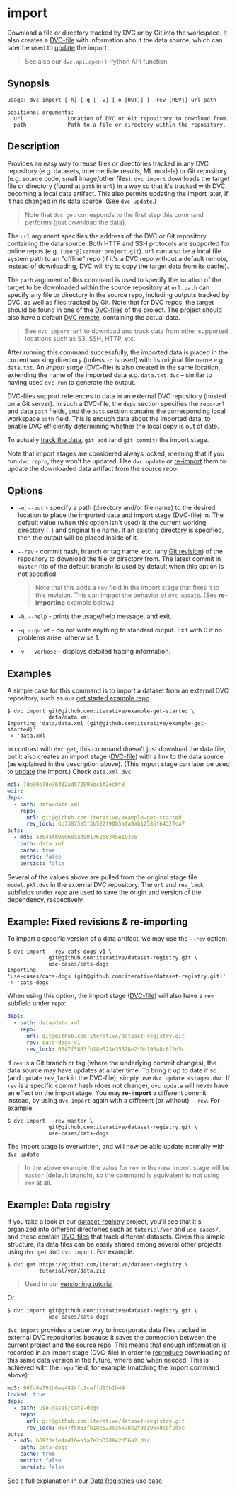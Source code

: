 # import

Download a file or directory tracked by DVC or by Git into the
<abbr>workspace</abbr>. It also creates a
[DVC-file](/doc/user-guide/dvc-file-format) with information about the data
source, which can later be used to [update](/doc/command-reference/update) the
import.

> See also our `dvc.api.open()` Python API function.

## Synopsis

```usage
usage: dvc import [-h] [-q | -v] [-o [OUT]] [--rev [REV]] url path

positional arguments:
  url              Location of DVC or Git repository to download from.
  path             Path to a file or directory within the repository.
```

## Description

Provides an easy way to reuse files or directories tracked in any <abbr>DVC
repository</abbr> (e.g. datasets, intermediate results, ML models) or Git
repository (e.g. source code, small image/other files). `dvc import` downloads
the target file or directory (found at `path` in `url`) in a way so that it's
tracked with DVC, becoming a local <abbr>data artifact</abbr>. This also permits
updating the import later, if it has changed in its data source. (See
`dvc update`.)

> Note that `dvc get` corresponds to the first step this command performs (just
> download the data).

The `url` argument specifies the address of the DVC or Git repository containing
the data source. Both HTTP and SSH protocols are supported for online repos
(e.g. `[user@]server:project.git`). `url` can also be a local file system path
to an "offline" repo (if it's a DVC repo without a default remote, instead of
downloading, DVC will try to copy the target data from its <abbr>cache</abbr>).

The `path` argument of this command is used to specify the location of the
target to be downloaded within the source repository at `url`. `path` can
specify any file or directory in the source repo, including <abbr>outputs</abbr>
tracked by DVC, as well as files tracked by Git. Note that for DVC repos, the
target should be found in one of the
[DVC-files](/doc/user-guide/dvc-file-format) of the project. The project should
also have a default [DVC remote](/doc/command-reference/remote), containing the
actual data.

> See `dvc import-url` to download and track data from other supported locations
> such as S3, SSH, HTTP, etc.

After running this command successfully, the imported data is placed in the
current working directory (unless `-o` is used) with its original file name e.g.
`data.txt`. An _import stage_ (DVC-file) is also created in the same location,
extending the name of the imported data e.g. `data.txt.dvc` – similar to having
used `dvc run` to generate the output.

DVC-files support references to data in an external DVC repository (hosted on a
Git server). In such a DVC-file, the `deps` section specifies the `repo`-`url`
and data `path` fields, and the `outs` section contains the corresponding local
workspace `path` field. This is enough data about the imported data, to enable
DVC efficiently determining whether the local copy is out of date.

To actually [track the data](https://dvc.org/doc/get-started/add-files),
`git add` (and `git commit`) the import stage.

Note that import stages are considered always locked, meaning that if you run
`dvc repro`, they won't be updated. Use `dvc update` or
[re-import](#example-fixed-revisions-re-importing) them to update the downloaded
data artifact from the source repo.

## Options

- `-o`, `--out` - specify a path (directory and/or file name) to the desired
  location to place the imported data and import stage (DVC-file) in. The
  default value (when this option isn't used) is the current working directory
  (`.`) and original file name. If an existing directory is specified, then the
  output will be placed inside of it.

- `--rev` - commit hash, branch or tag name, etc. (any
  [Git revision](https://git-scm.com/docs/revisions)) of the repository to
  download the file or directory from. The latest commit in `master` (tip of the
  default branch) is used by default when this option is not specified.

  > Note that this adds a `rev` field in the import stage that fixes it to this
  > revision. This can impact the behavior of `dvc update`. (See
  > **re-importing** example below.)

- `-h`, `--help` - prints the usage/help message, and exit.

- `-q`, `--quiet` - do not write anything to standard output. Exit with 0 if no
  problems arise, otherwise 1.

- `-v`, `--verbose` - displays detailed tracing information.

## Examples

A simple case for this command is to import a dataset from an external <abbr>DVC
repository</abbr>, such as our
[get started example repo](https://github.com/iterative/example-get-started).

```dvc
$ dvc import git@github.com:iterative/example-get-started \
             data/data.xml
Importing 'data/data.xml (git@github.com:iterative/example-get-started)'
-> 'data.xml'
```

In contrast with `dvc get`, this command doesn't just download the data file,
but it also creates an import stage
([DVC-file](/doc/user-guide/dvc-file-format)) with a link to the data source (as
explained in the description above). (This import stage can later be used to
[update](/doc/command-reference/update) the import.) Check `data.xml.dvc`:

```yaml
md5: 7de90e7de7b432ad972095bc1f2ec0f8
wdir: .
deps:
  - path: data/data.xml
    repo:
      url: git@github.com:iterative/example-get-started
      rev_lock: 6c73875a5f5b522f90b5afa9ab12585f64327ca7
outs:
  - md5: a304afb96060aad90176268345e10355
    path: data.xml
    cache: true
    metric: false
    persist: false
```

Several of the values above are pulled from the original stage file
`model.pkl.dvc` in the external DVC repository. The `url` and `rev_lock`
subfields under `repo` are used to save the origin and version of the
dependency, respectively.

## Example: Fixed revisions & re-importing

To import a specific version of a <abbr>data artifact</abbr>, we may use the
`--rev` option:

```dvc
$ dvc import --rev cats-dogs-v1 \
             git@github.com:iterative/dataset-registry.git \
             use-cases/cats-dogs
Importing
'use-cases/cats-dogs (git@github.com:iterative/dataset-registry.git)'
-> 'cats-dogs'
```

When using this option, the import stage
([DVC-file](/doc/user-guide/dvc-file-format)) will also have a `rev` subfield
under `repo`:

```yaml
deps:
  - path: data/data.xml
    repo:
      url: git@github.com:iterative/dataset-registry.git
      rev: cats-dogs-v1
      rev_lock: 0547f5883fb18e523e35578e2f0d19648c8f2d5c
```

If `rev` is a Git branch or tag (where the underlying commit changes), the data
source may have updates at a later time. To bring it up to date if so (and
update `rev_lock` in the DVC-file), simply use `dvc update <stage>.dvc`. If
`rev` is a specific commit hash (does not change), `dvc update` will never have
an effect on the import stage. You may **re-import** a different commit instead,
by using `dvc import` again with a different (or without) `--rev`. For example:

```dvc
$ dvc import --rev master \
             git@github.com:iterative/dataset-registry.git \
             use-cases/cats-dogs
```

The import stage is overwritten, and will now be able update normally with
`dvc update`.

> In the above example, the value for `rev` in the new import stage will be
> `master` (default branch), so the command is equivalent to not using `--rev`
> at all.

## Example: Data registry

If you take a look at our
[dataset-registry](https://github.com/iterative/dataset-registry)
<abbr>project</abbr>, you'll see that it's organized into different directories
such as `tutorial/ver` and `use-cases/`, and these contain
[DVC-files](/doc/user-guide/dvc-file-format) that track different datasets.
Given this simple structure, its data files can be easily shared among several
other projects using `dvc get` and `dvc import`. For example:

```dvc
$ dvc get https://github.com/iterative/dataset-registry \
          tutorial/ver/data.zip
```

> Used in our [versioning tutorial](/doc/tutorials/versioning)

Or

```dvc
$ dvc import git@github.com:iterative/dataset-registry.git \
             use-cases/cats-dogs
```

`dvc import` provides a better way to incorporate data files tracked in external
<abbr>DVC repositories</abbr> because it saves the connection between the
current project and the source repo. This means that enough information is
recorded in an import stage (DVC-file) in order to
[reproduce](/doc/command-reference/repro) downloading of this same data version
in the future, where and when needed. This is achieved with the `repo` field,
for example (matching the import command above):

```yaml
md5: 96fd8e791b0ee4824fc1ceffd13b1b49
locked: true
deps:
  - path: use-cases/cats-dogs
    repo:
      url: git@github.com:iterative/dataset-registry.git
      rev_lock: 0547f5883fb18e523e35578e2f0d19648c8f2d5c
outs:
  - md5: b6923e1e4ad16ea1a7e2b328842d56a2.dir
    path: cats-dogs
    cache: true
    metric: false
    persist: false
```

See a full explanation in our [Data Registries](/doc/use-cases/data-registries)
use case.
